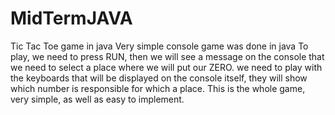 # MidTermJAVA
Tic Tac Toe game in java
Very simple console game was done in java 
To play, we need to press RUN, then we will see a message on the console that we need to select a place where we will put our ZERO. we need to play with the keyboards that will be displayed on the console itself, they will show which number is responsible for which a place.
This is the whole game, very simple, as well as easy to implement.
